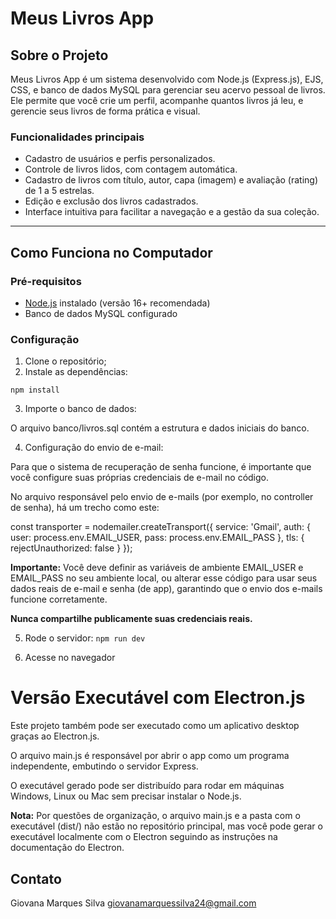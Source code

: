 # Meus Livros App

## Sobre o Projeto

Meus Livros App é um sistema desenvolvido com Node.js (Express.js), EJS, CSS, e banco de dados MySQL para gerenciar seu acervo pessoal de livros.  
Ele permite que você crie um perfil, acompanhe quantos livros já leu, e gerencie seus livros de forma prática e visual.

### Funcionalidades principais

- Cadastro de usuários e perfis personalizados.
- Controle de livros lidos, com contagem automática.
- Cadastro de livros com título, autor, capa (imagem) e avaliação (rating) de 1 a 5 estrelas.
- Edição e exclusão dos livros cadastrados.
- Interface intuitiva para facilitar a navegação e a gestão da sua coleção.

---

## Como Funciona no Computador

### Pré-requisitos

- [Node.js](https://nodejs.org/) instalado (versão 16+ recomendada)
- Banco de dados MySQL configurado

### Configuração

1. Clone o repositório;
2. Instale as dependências:

`npm install`

3. Importe o banco de dados:

O arquivo banco/livros.sql contém a estrutura e dados iniciais do banco. 

4. Configuração do envio de e-mail:

Para que o sistema de recuperação de senha funcione, é importante que você configure suas próprias credenciais de e-mail no código.

No arquivo responsável pelo envio de e-mails (por exemplo, no controller de senha), há um trecho como este:

const transporter = nodemailer.createTransport({
  service: 'Gmail',
  auth: {
    user: process.env.EMAIL_USER,
    pass: process.env.EMAIL_PASS
  },
  tls: {
    rejectUnauthorized: false
  }
});

**Importante:** Você deve definir as variáveis de ambiente EMAIL_USER e EMAIL_PASS no seu ambiente local, ou alterar esse código para usar seus dados reais de e-mail e senha (de app), garantindo que o envio dos e-mails funcione corretamente.

**Nunca compartilhe publicamente suas credenciais reais.**

5. Rode o servidor:
`npm run dev`

6. Acesse no navegador

# Versão Executável com Electron.js # 
Este projeto também pode ser executado como um aplicativo desktop graças ao Electron.js.

O arquivo main.js é responsável por abrir o app como um programa independente, embutindo o servidor Express.

O executável gerado pode ser distribuído para rodar em máquinas Windows, Linux ou Mac sem precisar instalar o Node.js.

**Nota:** Por questões de organização, o arquivo main.js e a pasta com o executável (dist/) não estão no repositório principal, mas você pode gerar o executável localmente com o Electron seguindo as instruções na documentação do Electron.

## Contato ##
Giovana Marques Silva
giovanamarquessilva24@gmail.com
